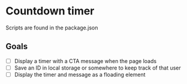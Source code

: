 # Countdown timer

Scripts are found in the package.json

## Goals

- [ ] Display a timer with a CTA message when the page loads
- [ ] Save an ID in local storage or somewhere to keep track of that user
- [ ] Display the timer and message as a floading element
